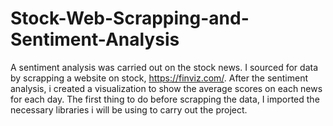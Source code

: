 # Stock-Web-Scrapping-and-Sentiment-Analysis

A sentiment analysis was carried out on the stock news. I sourced for data by scrapping a website on stock, https://finviz.com/. After the sentiment analysis, i created a visualization to show the average scores on each news for each day.
The first thing to do before scrapping the data, I imported the necessary libraries i will be using to carry out the project.
